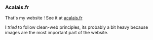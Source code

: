 ### Acalais.fr

That's my website ! See it at [acalais.fr](https://acalais.fr)

I *tried* to follow clean-web principles, its probably a bit heavy because images are the most important part of the website.
